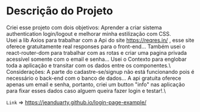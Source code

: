 # Descrição do Projeto

Criei esse projeto com dois objetivos: Aprender a criar sistema authentication login/logout e melhorar minha estilização com CSS.\
Usei a lib Axios para trabalhar com a Api do site https://reqres.in/ , esse site oferece gratuitamente real responses para o front-end... Também usei o react-router-dom para trabalhar com as rotas e criar uma pagina privada acessível somente com o email e senha... Usei o Contexto para englobar toda a  aplicação e transitar com os dados entre os componentes.\ 
Considerações: A parte do cadastre-se/signup não está funcionando pois é necessário o back-end com o banco de dados... A api gratuita oferece apenas um email e senha, portanto, criei um button "info" nas aplicação para fixar esses dados caso alguem queira fazer login e testar!.\ 

`Link` => https://jeanduarty.github.io/login-page-example/

